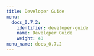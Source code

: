 ```yaml
---
title: Developer Guide
menu:
  docs_0.7.2:
    identifier: developer-guide
    name: Developer Guide
    weight: 40
menu_name: docs_0.7.2
---
```


